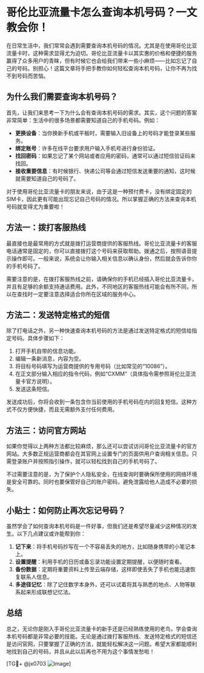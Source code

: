 # 哥伦比亚流量卡怎么查询本机号码？一文教会你！

在日常生活中，我们常常会遇到需要查询本机号码的情况。尤其是在使用哥伦比亚流量卡时，这种需求显得尤为迫切。哥伦比亚流量卡以其实惠的价格和便捷的服务赢得了众多用户的青睐，但有时候它也会给我们带来一些小麻烦——比如忘记了自己的号码。别担心！这篇文章将手把手教你如何轻松查询本机号码，让你不再为找不到号码而苦恼。

## 为什么我们需要查询本机号码？

首先，让我们来思考一下为什么会有查询本机号码的需求。其实，这个问题的答案非常简单：生活中的很多场景都需要知道自己的手机号码。例如：

- **更换设备**：当你换新手机或平板时，需要输入旧设备上的号码才能登录某些服务。
- **绑定账号**：许多在线平台要求用户输入手机号进行身份验证。
- **找回密码**：如果忘记了某个网站或者应用的密码，通常可以通过短信验证码来找回。
- **接收重要信息**：有时候银行、快递公司等会通过短信发送重要的通知，这时候就需要知道自己的号码了。

对于使用哥伦比亚流量卡的朋友来说，由于这是一种预付费卡，没有绑定固定的SIM卡，因此更有可能出现忘记自己号码的情况。所以掌握正确的方法来查询本机号码就变得尤为重要啦！

## 方法一：拨打客服热线

最直接也是最常用的方式就是拨打运营商提供的客服热线。哥伦比亚流量卡的客服电话通常是固定的，你可以直接拨打这个号码来获取帮助。拨通之后，按照语音提示操作即可。一般来说，系统会让你输入相关信息以确认身份，然后就会告诉你你的手机号码了。

需要注意的是，在拨打客服热线之前，请确保你的手机已经插入哥伦比亚流量卡，并且有足够的余额支持通话费用。此外，不同地区的客服热线可能会有所不同，所以在查找时一定要注意选择适合你所在区域的服务中心。

## 方法二：发送特定格式的短信

除了打电话之外，另一种快速查询本机号码的方法是通过发送特定格式的短信给指定号码。具体步骤如下：

1. 打开手机自带的信息功能。
2. 编辑一条新消息，内容为空。
3. 将目标号码填写为运营商提供的专用号码（比如常见的“10086”）。
4. 在正文部分输入相应的指令代码，例如“CXMM”（具体指令需参照哥伦比亚流量卡官方说明）。
5. 发送这条短信。

发送成功后，你将会收到一条包含你当前使用的手机号码在内的回复短信。这种方式不仅方便快捷，而且无需额外支付任何费用。

## 方法三：访问官方网站

如果你觉得以上两种方法都比较麻烦，那么还可以尝试访问哥伦比亚流量卡的官方网站。大多数正规运营商都会在其官网上设置专门的页面供用户查询相关信息。只需登录账户并按照指引操作，就可以轻松找到自己的手机号码了。

不过需要注意的是，为了保护个人隐私安全，在线查询时要确保所使用的网络环境是安全可靠的。同时也要保管好自己的账户密码，避免泄露给他人造成不必要的损失。

## 小贴士：如何防止再次忘记号码？

虽然学会了如何查询本机号码是一件好事，但我们还是希望尽量减少这种情况的发生。以下几点建议或许能帮到你：

1. **记下来**：将手机号码抄写在一个不容易丢失的地方，比如随身携带的小笔记本上。
2. **设置提醒**：利用手机的日历或备忘录功能设置定期提醒，以便随时查看。
3. **备份数据**：定期将重要资料上传至云端存储，这样即使丢失了手机也能迅速恢复联系人信息。
4. **多途径记忆**：除了记住数字本身外，还可以试着将其与熟悉的地点、人物等联系起来形成联想记忆法。

## 总结

总之，无论你是刚入手哥伦比亚流量卡的新手还是已经熟练使用的老鸟，学会查询本机号码都是非常必要的技能。无论是通过拨打客服热线、发送特定格式的短信还是访问官网，只要掌握了正确的方法，就能轻松解决这一问题。希望大家都能顺利地找到自己的号码，并且从此以后再也不用为这个事情发愁啦！

[TG💪+ @jx0703 ![Image](https://github.com/user-attachments/assets/dbca1d08-cadb-493c-b0ec-ad6f7a83f270)]